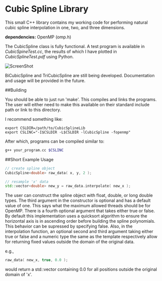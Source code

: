 Cubic Spline Library
====================

This small C++ library contains my working code for performing
natural cubic spline interpolation in one, two, and three
dimensions.

**dependencies:** OpenMP (omp.h)

The CubicSpline class is fully functional. A test program is
available in *CubicSpineTest.cc*, the results of which I
have plotted in *CubicSplineTest.pdf* using Python.

![ScreenShot](http://github.com/glentner/CubicSplineLib/CubicSplineTest.png)

BiCubicSpline and TriCubicSpline are still being developed.
Documentation and usage will be provided in the future.

##Building

You should be able to just run 'make'. This compiles and links
the programs. The user will either need to make this available
on their standard include path or link to this directory.

I recommend something like:
```
export CSLDIR=/path/to/CubicSplineLib
export CSLINC="-I$CSLDIR -L$CSLDIR -lCubicSpline -fopenmp"
```
After which, programs can be compiled similar to:
```bash
g++ your_program.cc $CSLINC
```

##Short Example Usage
```C++
// create spline object
CubicSpline<double> raw_data( x, y, 2 );

// resample 'x' data 
std::vector<double> new_y = raw_data.interpolate( new_x );
```

The user can construct the spline object with float, 
double, or long double types. The third argument in
the constructor is optional and has a default value
of one. This says what the maximum allowed threads
should be for OpenMP. There is a fourth optional argument
that takes either true or false. By default this
implementation uses a quicksort algorithm to ensure
the horizontal axis is in ascending order before 
building the spline polynomials. This behavior can
be supressed by specifying false. Also, in the 
interpolation function, an optional second and third
argument taking either true or false and a numeric
type the same as the template respectively allow
for returning fixed values outside the domain of the
original data.

e.g.,
```C++
raw_data( new_x, true, 0.0 );
```
would return a std::vector containing 0.0 for all positions
outside the original domain of 'x'.



